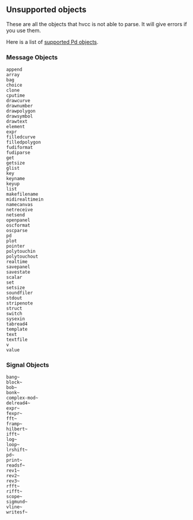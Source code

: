 ## Unsupported objects

These are all the objects that hvcc is not able to parse. It will give errors if you use them.

Here is a list of [supported Pd objects](09.supported_vanilla_objects.md).

### Message Objects
```
append
array
bag
choice
clone
cputime
drawcurve
drawnumber
drawpolygon
drawsymbol
drawtext
element
expr
filledcurve
filledpolygon
fudiformat
fudiparse
get
getsize
glist
key
keyname
keyup
list
makefilename
midirealtimein
namecanvas
netreceive
netsend
openpanel
oscformat
oscparse
pd
plot
pointer
polytouchin
polytouchout
realtime
savepanel
savestate
scalar
set
setsize
soundfiler
stdout
stripenote
struct
switch
sysexin
tabread4
template
text
textfile
v
value
```

### Signal Objects
```
bang~
block~
bob~
bonk~
complex-mod~
delread4~
expr~
fexpr~
fft~
framp~
hilbert~
ifft~
log~
loop~
lrshift~
pd~
print~
readsf~
rev1~
rev2~
rev3~
rfft~
rifft~
scope~
sigmund~
vline~
writesf~
```

